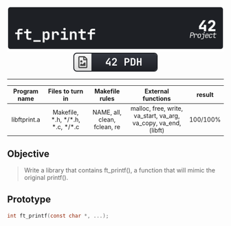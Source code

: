 <div align="center">
  <img src="https://github.com/gawbsouza/42-pdh/blob/main/dark/ft_printf_dark.svg"><br>
  <a href="https://github.com/gawbsouza/42-pdh"><img src="https://github.com/gawbsouza/42-pdh/blob/main/badge/42pdh_badge.svg"></a>
</div>

___
Program name | Files to turn in | Makefile rules | External functions | result
:---: |:---: | :---: | :---: | :---:
libftprint.a | Makefile, \*.h, \*/\*.h, \*.c, \*/\*.c | NAME, all, clean, fclean, re | malloc, free, write, va_start, va_arg, va_copy, va_end, (libft) | 100/100%

## Objective

> Write a library that contains ft_printf(), a function that will mimic the original printf().

## Prototype

```c
int	ft_printf(const char *, ...);
```
